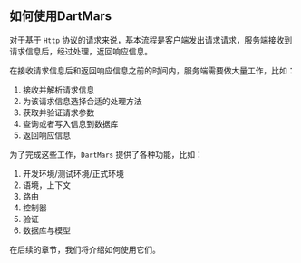 ## 如何使用DartMars

对于基于 `Http` 协议的请求来说，基本流程是客户端发出请求请求，服务端接收到请求信息后，经过处理，返回响应信息。

在接收请求信息后和返回响应信息之前的时间内，服务端需要做大量工作，比如：

1. 接收并解析请求信息
2. 为该请求信息选择合适的处理方法
3. 获取并验证请求参数
5. 查询或者写入信息到数据库
6. 返回响应信息

为了完成这些工作，`DartMars` 提供了各种功能，比如：

1. 开发环境/测试环境/正式环境
2. 语境，上下文
3. 路由
4. 控制器
5. 验证
6. 数据库与模型

在后续的章节，我们将介绍如何使用它们。